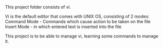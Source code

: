 This project folder consists of vi.

Vi is the default editor that comes with UNIX OS, consisting of 2 modes:
Command Mode - Commands which cause action to be taken on the file
Insert Mode - in which entered text is inserted into the file

This project is to be able to manage vi, learning some commands to manage it.